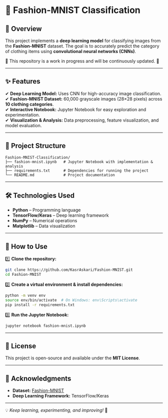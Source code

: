 # 👕 Fashion-MNIST Classification  

## 📌 Overview  
This project implements a **deep learning model** for classifying images from the **Fashion-MNIST** dataset. The goal is to accurately predict the category of clothing items using **convolutional neural networks (CNNs)**.  

🚧 This repository is a work in progress and will be continuously updated. 🚧

---

## ✨ Features  
✔ **Deep Learning Model:** Uses CNN for high-accuracy image classification.  
✔ **Fashion-MNIST Dataset:** 60,000 grayscale images (28×28 pixels) across **10 clothing categories**.  
✔ **Interactive Notebook:** Jupyter Notebook for easy exploration and experimentation.  
✔ **Visualization & Analysis:** Data preprocessing, feature visualization, and model evaluation.  

---

## 📁 Project Structure  
```
Fashion-MNIST-Classification/
├── fashion-mnist.ipynb   # Jupyter Notebook with implementation & analysis      
├── requirements.txt      # Dependencies for running the project  
└── README.md             # Project documentation  
```

---

## 🛠 Technologies Used  
- **Python** – Programming language  
- **TensorFlow/Keras** – Deep learning framework  
- **NumPy** – Numerical operations    
- **Matplotlib** – Data visualization    

---

## 🚀 How to Use  

1️⃣ **Clone the repository:**  
```bash
git clone https://github.com/KasrAskari/Fashion-MNIST.git
cd Fashion-MNIST
```

2️⃣ **Create a virtual environment & install dependencies:**  
```bash
python -m venv env
source env/bin/activate  # On Windows: env\Scripts\activate
pip install -r requirements.txt
```

3️⃣ **Run the Jupyter Notebook:**  
```bash
jupyter notebook fashion-mnist.ipynb
```

<!-- ## 📊 Results  
The model achieves **high accuracy** in classifying Fashion-MNIST images, demonstrating its effectiveness in recognizing different clothing items. --> 

---

## 📜 License  
This project is open-source and available under the **MIT License**.  

---

## 🔗 Acknowledgments  
- **Dataset:** [Fashion-MNIST](https://keras.io/api/datasets/fashion_mnist/)  
- **Deep Learning Framework:** TensorFlow/Keras  

---

💡 *Keep learning, experimenting, and improving!* 🚀  
